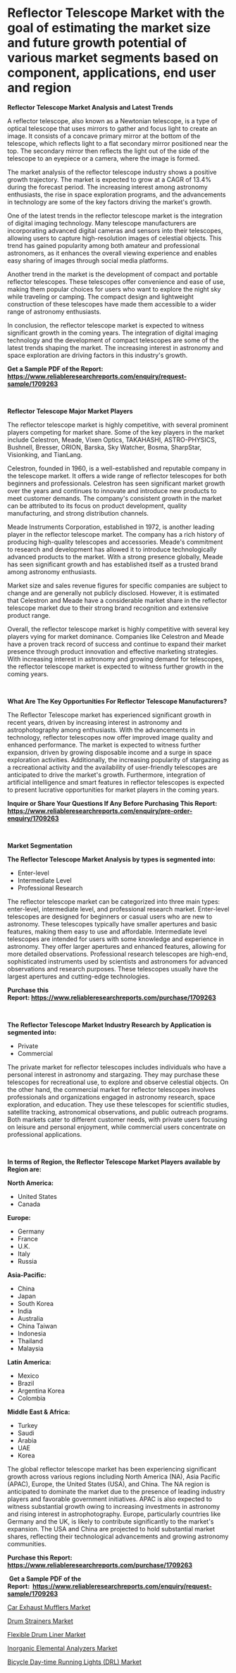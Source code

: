 <p><h1>Reflector Telescope Market with the goal of estimating the market size and future growth potential of various market segments based on component, applications, end user and region</h1></p><p><strong>Reflector Telescope Market Analysis and Latest Trends</strong></p>
<p><p>A reflector telescope, also known as a Newtonian telescope, is a type of optical telescope that uses mirrors to gather and focus light to create an image. It consists of a concave primary mirror at the bottom of the telescope, which reflects light to a flat secondary mirror positioned near the top. The secondary mirror then reflects the light out of the side of the telescope to an eyepiece or a camera, where the image is formed.</p><p>The market analysis of the reflector telescope industry shows a positive growth trajectory. The market is expected to grow at a CAGR of 13.4% during the forecast period. The increasing interest among astronomy enthusiasts, the rise in space exploration programs, and the advancements in technology are some of the key factors driving the market's growth.</p><p>One of the latest trends in the reflector telescope market is the integration of digital imaging technology. Many telescope manufacturers are incorporating advanced digital cameras and sensors into their telescopes, allowing users to capture high-resolution images of celestial objects. This trend has gained popularity among both amateur and professional astronomers, as it enhances the overall viewing experience and enables easy sharing of images through social media platforms.</p><p>Another trend in the market is the development of compact and portable reflector telescopes. These telescopes offer convenience and ease of use, making them popular choices for users who want to explore the night sky while traveling or camping. The compact design and lightweight construction of these telescopes have made them accessible to a wider range of astronomy enthusiasts.</p><p>In conclusion, the reflector telescope market is expected to witness significant growth in the coming years. The integration of digital imaging technology and the development of compact telescopes are some of the latest trends shaping the market. The increasing interest in astronomy and space exploration are driving factors in this industry's growth.</p></p>
<p><strong>Get a Sample PDF of the Report:&nbsp; <a href="https://www.reliableresearchreports.com/enquiry/request-sample/1709263">https://www.reliableresearchreports.com/enquiry/request-sample/1709263</a></strong></p>
<p>&nbsp;</p>
<p><strong>Reflector Telescope Major Market Players</strong></p>
<p><p>The reflector telescope market is highly competitive, with several prominent players competing for market share. Some of the key players in the market include Celestron, Meade, Vixen Optics, TAKAHASHI, ASTRO-PHYSICS, Bushnell, Bresser, ORION, Barska, Sky Watcher, Bosma, SharpStar, Visionking, and TianLang.</p><p>Celestron, founded in 1960, is a well-established and reputable company in the telescope market. It offers a wide range of reflector telescopes for both beginners and professionals. Celestron has seen significant market growth over the years and continues to innovate and introduce new products to meet customer demands. The company's consistent growth in the market can be attributed to its focus on product development, quality manufacturing, and strong distribution channels.</p><p>Meade Instruments Corporation, established in 1972, is another leading player in the reflector telescope market. The company has a rich history of producing high-quality telescopes and accessories. Meade's commitment to research and development has allowed it to introduce technologically advanced products to the market. With a strong presence globally, Meade has seen significant growth and has established itself as a trusted brand among astronomy enthusiasts.</p><p>Market size and sales revenue figures for specific companies are subject to change and are generally not publicly disclosed. However, it is estimated that Celestron and Meade have a considerable market share in the reflector telescope market due to their strong brand recognition and extensive product range.</p><p>Overall, the reflector telescope market is highly competitive with several key players vying for market dominance. Companies like Celestron and Meade have a proven track record of success and continue to expand their market presence through product innovation and effective marketing strategies. With increasing interest in astronomy and growing demand for telescopes, the reflector telescope market is expected to witness further growth in the coming years.</p></p>
<p>&nbsp;</p>
<p><strong>What Are The Key Opportunities For Reflector Telescope Manufacturers?</strong></p>
<p><p>The Reflector Telescope market has experienced significant growth in recent years, driven by increasing interest in astronomy and astrophotography among enthusiasts. With the advancements in technology, reflector telescopes now offer improved image quality and enhanced performance. The market is expected to witness further expansion, driven by growing disposable income and a surge in space exploration activities. Additionally, the increasing popularity of stargazing as a recreational activity and the availability of user-friendly telescopes are anticipated to drive the market's growth. Furthermore, integration of artificial intelligence and smart features in reflector telescopes is expected to present lucrative opportunities for market players in the coming years.</p></p>
<p><strong>Inquire or Share Your Questions If Any Before Purchasing This Report: <a href="https://www.reliableresearchreports.com/enquiry/pre-order-enquiry/1709263">https://www.reliableresearchreports.com/enquiry/pre-order-enquiry/1709263</a></strong></p>
<p>&nbsp;</p>
<p><strong>Market Segmentation</strong></p>
<p><strong>The Reflector Telescope Market Analysis by types is segmented into:</strong></p>
<p><ul><li>Enter-level</li><li>Intermediate Level</li><li>Professional Research</li></ul></p>
<p><p>The reflector telescope market can be categorized into three main types: enter-level, intermediate level, and professional research market. Enter-level telescopes are designed for beginners or casual users who are new to astronomy. These telescopes typically have smaller apertures and basic features, making them easy to use and affordable. Intermediate level telescopes are intended for users with some knowledge and experience in astronomy. They offer larger apertures and enhanced features, allowing for more detailed observations. Professional research telescopes are high-end, sophisticated instruments used by scientists and astronomers for advanced observations and research purposes. These telescopes usually have the largest apertures and cutting-edge technologies.</p></p>
<p><strong>Purchase this Report:&nbsp;<a href="https://www.reliableresearchreports.com/purchase/1709263">https://www.reliableresearchreports.com/purchase/1709263</a></strong></p>
<p>&nbsp;</p>
<p><strong>The Reflector Telescope Market Industry Research by Application is segmented into:</strong></p>
<p><ul><li>Private</li><li>Commercial</li></ul></p>
<p><p>The private market for reflector telescopes includes individuals who have a personal interest in astronomy and stargazing. They may purchase these telescopes for recreational use, to explore and observe celestial objects. On the other hand, the commercial market for reflector telescopes involves professionals and organizations engaged in astronomy research, space exploration, and education. They use these telescopes for scientific studies, satellite tracking, astronomical observations, and public outreach programs. Both markets cater to different customer needs, with private users focusing on leisure and personal enjoyment, while commercial users concentrate on professional applications.</p></p>
<p>&nbsp;</p>
<p><strong>In terms of Region, the Reflector Telescope Market Players available by Region are:</strong></p>
<p>
    <p> <strong> North America: </strong>
        <ul>
            <li>United States</li>
            <li>Canada</li>
        </ul>
        </p> 
    <p> <strong> Europe: </strong>
        <ul>
            <li>Germany</li>
            <li>France</li>
            <li>U.K.</li>
            <li>Italy</li>
            <li>Russia</li>
        </ul>
        </p> 
    <p> <strong> Asia-Pacific: </strong>
        <ul>
            <li>China</li>
            <li>Japan</li>
            <li>South Korea</li>
            <li>India</li>
            <li>Australia</li>
            <li>China Taiwan</li>
            <li>Indonesia</li>
            <li>Thailand</li>
            <li>Malaysia</li>
        </ul>
        </p> 
    <p> <strong> Latin America: </strong>
        <ul>
            <li>Mexico</li>
            <li>Brazil</li>
            <li>Argentina Korea</li>
            <li>Colombia</li>
        </ul>
        </p> 
    <p> <strong> Middle East & Africa: </strong>
        <ul>
            <li>Turkey</li>
            <li>Saudi</li>
            <li>Arabia</li>
            <li>UAE</li>
            <li>Korea</li>
        </ul>
    </p>
    </p>
<p><p>The global reflector telescope market has been experiencing significant growth across various regions including North America (NA), Asia Pacific (APAC), Europe, the United States (USA), and China. The NA region is anticipated to dominate the market due to the presence of leading industry players and favorable government initiatives. APAC is also expected to witness substantial growth owing to increasing investments in astronomy and rising interest in astrophotography. Europe, particularly countries like Germany and the UK, is likely to contribute significantly to the market's expansion. The USA and China are projected to hold substantial market shares, reflecting their technological advancements and growing astronomy communities.</p></p>
<p><strong>Purchase this Report: <a href="https://www.reliableresearchreports.com/purchase/1709263">https://www.reliableresearchreports.com/purchase/1709263</a></strong></p>
<p>&nbsp;<strong>Get a Sample PDF of the Report:&nbsp;&nbsp;<a href="https://www.reliableresearchreports.com/enquiry/request-sample/1709263">https://www.reliableresearchreports.com/enquiry/request-sample/1709263</a></strong></p>
<p><strong></strong></p>
<p><p><a href="https://www.linkedin.com/pulse/car-exhaust-mufflers-market-size-2023-2030-global-ysx5c/">Car Exhaust Mufflers Market</a></p><p><a href="https://github.com/castoriffic/Market-Research-Report-List-1/blob/main/drum-strainers-market.md">Drum Strainers Market</a></p><p><a href="https://github.com/mabutironaldo/Market-Research-Report-List-1/blob/main/flexible-drum-liner-market.md">Flexible Drum Liner Market</a></p><p><a href="https://medium.com/@kimzemlak1955/inorganic-elemental-analyzers-market-furnishes-information-on-market-share-market-trends-and-9f09c34d0850">Inorganic Elemental Analyzers Market</a></p><p><a href="https://www.linkedin.com/pulse/bicycle-day-time-running-lights-drl-market-research-report-pb3fe/">Bicycle Day-time Running Lights (DRL) Market</a></p></p>
